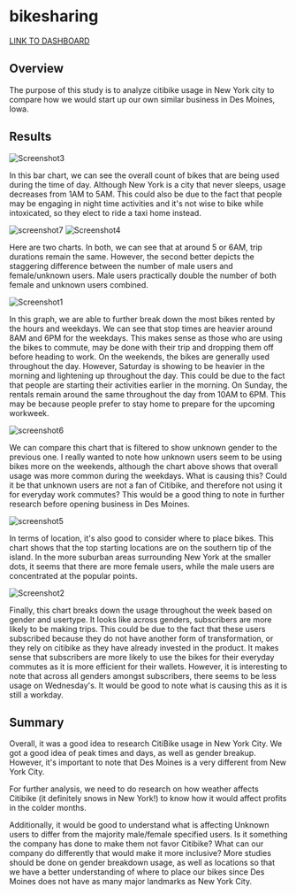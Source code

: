 # bikesharing

[LINK TO DASHBOARD](https://public.tableau.com/views/Module14_Challenge_16570730525180/CitiBikeStory?:language=en-US&publish=yes&:display_count=n&:origin=viz_share_link)

## Overview
The purpose of this study is to analyze citibike usage in New York city to compare how we would start up our own similar business in Des Moines, Iowa. 

## Results

![Screenshot3](https://user-images.githubusercontent.com/100896787/177706796-e194bae0-8bd1-41cd-82f9-874e7376f563.PNG)

In this bar chart, we can see the overall count of bikes that are being used during the time of day. Although New York is a city that never sleeps, usage decreases from 1AM to 5AM. This could also be due to the fact that people may be engaging in night time activities and it's not wise to bike while intoxicated, so they elect to ride a taxi home instead. 

![screenshot7](https://user-images.githubusercontent.com/100896787/177709241-69249b49-b443-446b-8464-335703e78216.PNG)
![Screenshot4](https://user-images.githubusercontent.com/100896787/177708165-99bff0da-de43-44f7-890e-708c6ffe54ce.PNG)

Here are two charts. In both, we can see that at around 5 or 6AM, trip durations remain the same. However, the second better depicts the staggering difference between the number of male users and female/unknown users. Male users practically double the number of both female and unknown users combined. 

![Screenshot1](https://user-images.githubusercontent.com/100896787/177707045-a54b3f01-9eee-4cb7-b0f0-cc33d26658d6.PNG)

In this graph, we are able to further break down the most bikes rented by the hours and weekdays. We can see that stop times are heavier around 8AM and 6PM for the weekdays. This makes sense as those who are using the bikes to commute, may be done with their trip and dropping them off before heading to work. On the weekends, the bikes are generally used throughout the day. However, Saturday is showing to be heavier in the morning and lightening up throughout the day. This could be due to the fact that people are starting their activities earlier in the morning. On Sunday, the rentals remain around the same throughout the day from 10AM to 6PM. This may be because people prefer to stay home to prepare for the upcoming workweek. 

![screenshot6](https://user-images.githubusercontent.com/100896787/177708473-d7fae626-df41-4d16-8305-6aeb0d5b89d9.PNG)

We can compare this chart that is filtered to show unknown gender to the previous one. I really wanted to note how unknown users seem to be using bikes more on the weekends, although the chart above shows that overall usage was more common during the weekdays. What is causing this? Could it be that unknown users are not a fan of Citibike, and therefore not using it for everyday work commutes? This would be a good thing to note in further research before opening business in Des Moines. 

![screenshot5](https://user-images.githubusercontent.com/100896787/177709630-08ac63b9-723f-49f5-8e5a-5ab3a93fddd0.PNG)

In terms of location, it's also good to consider where to place bikes. This chart shows that the top starting locations are on the southern tip of the island. In the more suburban areas surrounding New York at the smaller dots, it seems that there are more female users, while the male users are concentrated at the popular points. 

![Screenshot2](https://user-images.githubusercontent.com/100896787/177707226-76ffb164-baa6-47d9-bb66-7cb72aec70fe.PNG)

Finally, this chart breaks down the usage throughout the week based on gender and usertype. It looks like across genders, subscribers are more likely to be making trips. This could be due to the fact that these users subscribed because they do not have another form of transformation, or they rely on citibike as they have already invested in the product. It makes sense that subscribers are more likely to use the bikes for their everyday commutes as it is more efficient for their wallets. However, it is interesting to note that across all genders amongst subscribers, there seems to be less usage on Wednesday's. It would be good to note what is causing this as it is still a workday.

## Summary

Overall, it was a good idea to research CitiBike usage in New York City. We got a good idea of peak times and days, as well as gender breakup. However, it's important to note that Des Moines is a very different from New York City. 

For further analysis, we need to do research on how weather affects Citibike (it definitely snows in New York!) to know how it would affect profits in the colder months. 

Additionally, it would be good to understand what is affecting Unknown users to differ from the majority male/female specified users. Is it something the company has done to make them not favor Citibike? What can our company do differently that would make it more inclusive? More studies should be done on gender breakdown usage, as well as locations so that we have a better understanding of where to place our bikes since Des Moines does not have as many major landmarks as New York City. 
